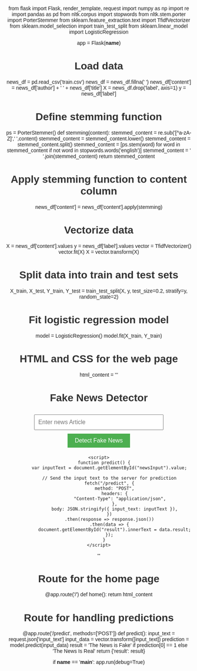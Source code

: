 from flask import Flask, render_template, request
import numpy as np
import re
import pandas as pd
from nltk.corpus import stopwords
from nltk.stem.porter import PorterStemmer
from sklearn.feature_extraction.text import TfidfVectorizer
from sklearn.model_selection import train_test_split
from sklearn.linear_model import LogisticRegression

app = Flask(__name__)

# Load data
news_df = pd.read_csv('train.csv')
news_df = news_df.fillna(' ')
news_df['content'] = news_df['author'] + ' ' + news_df['title']
X = news_df.drop('label', axis=1)
y = news_df['label']

# Define stemming function
ps = PorterStemmer()
def stemming(content):
    stemmed_content = re.sub('[^a-zA-Z]',' ',content)
    stemmed_content = stemmed_content.lower()
    stemmed_content = stemmed_content.split()
    stemmed_content = [ps.stem(word) for word in stemmed_content if not word in stopwords.words('english')]
    stemmed_content = ' '.join(stemmed_content)
    return stemmed_content

# Apply stemming function to content column
news_df['content'] = news_df['content'].apply(stemming)

# Vectorize data
X = news_df['content'].values
y = news_df['label'].values
vector = TfidfVectorizer()
vector.fit(X)
X = vector.transform(X)

# Split data into train and test sets
X_train, X_test, Y_train, Y_test = train_test_split(X, y, test_size=0.2, stratify=y, random_state=2)

# Fit logistic regression model
model = LogisticRegression()
model.fit(X_train, Y_train)

# HTML and CSS for the web page
html_content = '''
<!DOCTYPE html>
<html lang="en">
<head>
    <meta charset="UTF-8">
    <meta name="viewport" content="width=device-width, initial-scale=1.0">
    <title>Fake News Detector</title>
    <style>
        body {
            font-family: Arial, sans-serif;
            text-align: center;
            margin: 50px;
        }
        h1 {
            color: #333;
        }
        input {
            width: 70%;
            padding: 10px;
            margin: 10px;
            font-size: 16px;
        }
        button {
            padding: 10px 20px;
            font-size: 16px;
            background-color: #4CAF50;
            color: white;
            border: none;
            cursor: pointer;
        }
        div {
            margin-top: 20px;
            font-size: 18px;
        }
    </style>
</head>
<body>
    <h1>Fake News Detector</h1>
    <input type="text" id="newsInput" placeholder="Enter news Article">
    <button onclick="predict()">Detect Fake News</button>
    <div id="result"></div>

    <script>
        function predict() {
            var inputText = document.getElementById("newsInput").value;

            // Send the input text to the server for prediction
            fetch("/predict", {
                method: "POST",
                headers: {
                    "Content-Type": "application/json",
                },
                body: JSON.stringify({ input_text: inputText }),
            })
            .then(response => response.json())
            .then(data => {
                document.getElementById("result").innerText = data.result;
            });
        }
    </script>
</body>
</html>
'''

# Route for the home page
@app.route('/')
def home():
    return html_content

# Route for handling predictions
@app.route('/predict', methods=['POST'])
def predict():
    input_text = request.json['input_text']
    input_data = vector.transform([input_text])
    prediction = model.predict(input_data)
    result = 'The News is Fake' if prediction[0] == 1 else 'The News Is Real'
    return {'result': result}

if __name__ == '__main__':
    app.run(debug=True)
